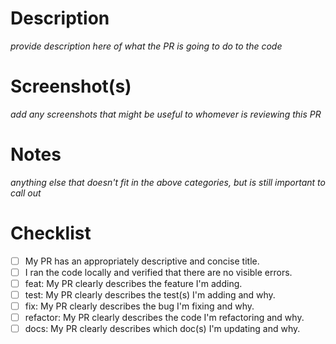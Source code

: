 # Description
_provide description here of what the PR is going to do to the code_

# Screenshot(s)
_add any screenshots that might be useful to whomever is reviewing this PR_

# Notes
_anything else that doesn't fit in the above categories, but is still important to call out_

# Checklist
- [ ] My PR has an appropriately descriptive and concise title.
- [ ] I ran the code locally and verified that there are no visible errors.
- [ ] feat: My PR clearly describes the feature I'm adding.
- [ ] test: My PR clearly describes the test(s) I'm adding and why.
- [ ] fix: My PR clearly describes the bug I'm fixing and why.
- [ ] refactor: My PR clearly describes the code I'm refactoring and why.
- [ ] docs: My PR clearly describes which doc(s) I'm updating and why.